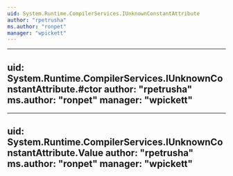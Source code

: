 ```yaml
---
uid: System.Runtime.CompilerServices.IUnknownConstantAttribute
author: "rpetrusha"
ms.author: "ronpet"
manager: "wpickett"
---
```


---
uid: System.Runtime.CompilerServices.IUnknownConstantAttribute.#ctor
author: "rpetrusha"
ms.author: "ronpet"
manager: "wpickett"
---

---
uid: System.Runtime.CompilerServices.IUnknownConstantAttribute.Value
author: "rpetrusha"
ms.author: "ronpet"
manager: "wpickett"
---
